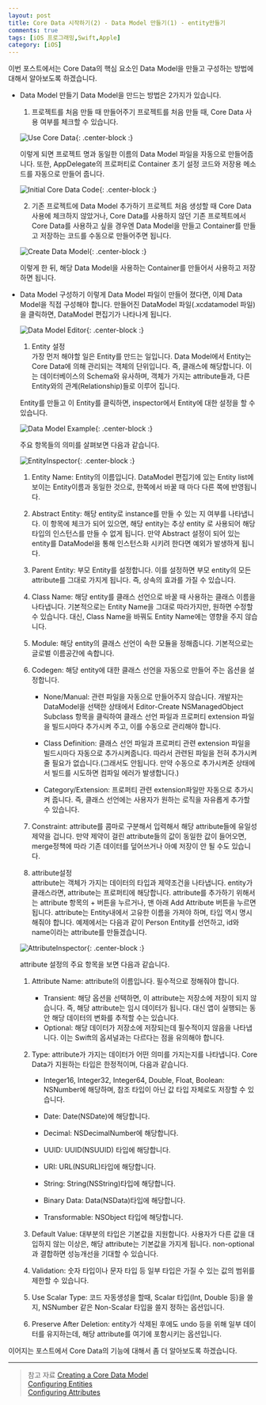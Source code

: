 ```yaml
---
layout: post
title: Core Data 시작하기(2) - Data Model 만들기(1) - entity만들기
comments: true
tags: [iOS 프로그래밍,Swift,Apple]
category: [iOS]
---  
```


이번 포스트에서는 Core Data의 핵심 요소인 Data Model을 만들고 구성하는 방법에 대해서 알아보도록 하겠습니다.  

* Data Model 만들기
  Data Model을 만드는 방법은 2가지가 있습니다.  

  1. 프로젝트를 처음 만들 때 만들어주기
    프로젝트를 처음 만들 때, Core Data 사용 여부를 체크할 수 있습니다.  

    ![Use Core Data]({{"/img/UseCoreData.png"}}){: .center-block :}  

    이렇게 되면 프로젝트 명과 동일한 이름의 Data Model 파일을 자동으로 만들어줍니다. 또한, AppDelegate의 프로퍼티로 Container 초기 설정 코드와 저장용 메소드를 자동으로 만들어 줍니다. 

    ![Initial Core Data Code]({{"/img/InitialCoreDataCode.png"}}){: .center-block :}  
  
  2. 기존 프로젝트에 Data Model 추가하기
    프로젝트 처음 생성할 때 Core Data 사용에 체크하지 않았거나, Core Data를 사용하지 않던 기존 프로젝트에서 Core Data를 사용하고 싶을 경우엔 Data Model을 만들고 Container를 만들고 저장하는 코드를 수동으로 만들어주면 됩니다.  

    ![Create Data Model]({{"/img/CreateDataModel.png"}}){: .center-block :}  

    이렇게 한 뒤, 해당 Data Model을 사용하는 Container를 만들어서 사용하고 저장하면 됩니다.

* Data Model 구성하기 
  이렇게 Data Model 파일이 만들어 졌다면, 이제 Data Model을 직접 구성해야 합니다. 만들어진 DataModel 파일(.xcdatamodel 파일)을 클릭하면, DataModel 편집기가 나타나게 됩니다.  

  ![Data Model Editor]({{"/img/DataModelEditor.png"}}){: .center-block :}  

  1. Entity 설정  
    가장 먼저 해야할 일은 Entity를 만드는 일입니다. Data Model에서 Entity는 Core Data에 의해 관리되는 객체의 단위입니다. 즉, 클래스에 해당합니다. 이는  데이터베이스의 Schema와 유사하며, 객체가 가지는 attribute들과, 다른 Entity와의 관계(Relationship)들로 이루어 집니다. 
    
    Entity를 만들고 이 Entity를 클릭하면, inspector에서 Entity에 대한 설정을 할 수 있습니다. 
    
    ![Data Model Example]({{"/img/DataModelExample.png"}}){: .center-block :}  
    
    주요 항목들의 의미를 살펴보면 다음과 같습니다.  

    ![EntityInspector]({{"/img/EntityInspector.png"}}){: .center-block :}

    1. Entity Name: Entity의 이름입니다. DataModel 편집기에 있는 Entity list에 보이는 Entity이름과 동일한 것으로, 한쪽에서 바꿀 때 마다 다른 쪽에 반영됩니다.
  
    2. Abstract Entity: 해당 entity로 instance를 만들 수 있는 지 여부를 나타냅니다. 이 항목에 체크가 되어 있으면, 해당 entity는 추상 entity 로 사용되어 해당 타입의 인스턴스를 만들 수 없게 됩니다. 만약 Abstract 설정이 되어 있는 entity를 DataModel을 통해 인스턴스화 시키려 한다면 예외가 발생하게 됩니다.
  
    3. Parent Entity: 부모 Entity를 설정합니다. 이를 설정하면 부모 entity의 모든 attribute를 그대로 가지게 됩니다. 즉, 상속의 효과를 가질 수 있습니다.
  
    4. Class Name: 해당 entity를 클래스 선언으로 바꿀 때 사용하는 클래스 이름을 나타냅니다. 기본적으로는 Entity Name을 그대로 따라가지만, 원하면 수정할 수 있습니다. 대신, Class Name을 바꿔도 Entity Name에는 영향을 주지 않습니다.
  
    5. Module: 해당 entity의 클래스 선언이 속한 모듈을 정해줍니다. 기본적으로는 글로벌 이름공간에 속합니다.
  
    6. Codegen: 해당 entity에 대한 클래스 선언을 자동으로 만들어 주는 옵션을 설정합니다. 
     
        * None/Manual: 관련 파일을 자동으로 만들어주지 않습니다. 개발자는 DataModel을 선택한 상태에서 Editor-Create NSManagedObject Subclass 항목을 클릭하여 클래스 선언 파일과 프로퍼티 extension 파일을 빌드시마다 추가시켜 주고, 이를 수동으로 관리해야 합니다.
         
        * Class Definition: 클래스 선언 파일과 프로퍼티 관련 extension 파일을 빌드시마다 자동으로 추가시켜줍니다. 따라서 관련된 파일을 전혀 추가시켜줄 필요가 없습니다.(그래서도 안됩니다. 만약 수동으로 추가시켜준 상태에서 빌드를 시도하면 컴파일 에러가 발생합니다.)
         
        * Category/Extension: 프로퍼티 관련 extension파일만 자동으로 추가시켜 줍니다. 즉, 클래스 선언에는 사용자가 원하는 로직을 자유롭게 추가할 수 있습니다.

    7. Constraint: attribute를 콤마로 구분해서 입력해서 해당 attribute들에 유일성 제약을 겁니다. 만약 제약이 걸린 attribute들의 값이 동일한 값이 들어오면, merge정책에 따라 기존 데이터를 덮어쓰거나 아예 저장이 안 될 수도 있습니다. 
    
  2. attribute설정  
    attribute는 객체가 가지는 데이터의 타입과 제약조건을 나타냅니다. entity가 클래스라면, attribute는 프로퍼티에 해당합니다. attribute를 추가하기 위해서는 attribute 항목의 + 버튼을 누르거나, 맨 아래 Add Attribute 버튼을 누르면 됩니다. attribute는 Entity내에서 고유한 이름을 가져야 하며, 타입 역시 명시해줘야 합니다. 예제에서는 다음과 같이 Person Entity를 선언하고, id와 name이라는 attribute를 만들겠습니다.  

    ![AttributeInspector]({{"/img/AttributeInspector.png"}}){: .center-block :}  

    attribute 설정의 주요 항목을 보면 다음과 같습니다.  

   1. Attribute Name: attribute의 이름입니다. 필수적으로 정해줘야 합니다. 
      * Transient: 해당 옵션을 선택하면, 이 attribute는 저장소에 저장이 되지 않습니다. 즉, 해당 attribute는 임시 데이터가 됩니다. 대신 앱이 실행되는 동안 해당 데이터의 변화를 추적할 수는 있습니다.
      * Optional: 해당 데이터가 저장소에 저장되는데 필수적이지 않음을 나타냅니다. 이는 Swift의 옵셔널과는 다르다는 점을 유의해야 합니다.
   
   2. Type: attribute가 가지는 데이터가 어떤 의미를 가지는지를 나타냅니다. Core Data가 지원하는 타입은 한정적이며, 다음과 같습니다.  
      
      * Integer16, Integer32, Integer64, Double, Float, Boolean: NSNumber에 해당하며, 참조 타입이 아닌 값 타입 자체로도 저장할 수 있습니다.
      
      * Date: Date(NSDate)에 해당합니다.
      
      * Decimal: NSDecimalNumber에 해당합니다.
      
      * UUID: UUID(NSUUID) 타입에 해당합니다.
      
      * URI: URL(NSURL)타입에 해당합니다.
      
      * String: String(NSString)타입에 해당합니다.
      
      * Binary Data: Data(NSData)타입에 해당합니다.
      
      * Transformable: NSObject 타입에 해당합니다.  
   
   3. Default Value: 대부분의 타입은 기본값을 지원합니다. 사용자가 다른 값을 대입하지 않는 이상은, 해당 attribute는 기본값을 가지게 됩니다. non-optional과 결합하면 성능개선을 기대할 수 있습니다.
   
   4. Validation: 숫자 타입이나 문자 타입 등 일부 타입은 가질 수 있는 값의 범위를 제한할 수 있습니다. 
   
   5. Use Scalar Type: 코드 자동생성을 할때, Scalar 타입(Int, Double 등)을 쓸지, NSNumber 같은 Non-Scalar 타입을 쓸지 정하는 옵션입니다.
   
   6. Preserve After Deletion: entity가 삭제된 후에도 undo 등을 위해 일부 데이터를 유지하는데, 해당 attribute를 여기에 포함시키는 옵션입니다.  
  
이어지는 포스트에서 Core Data의 기능에 대해서 좀 더 알아보도록 하겠습니다.

---  

> 참고 자료
> [Creating a Core Data Model](https://developer.apple.com/documentation/coredata/creating_a_core_data_model)  
> [Configuring Entities](https://developer.apple.com/documentation/coredata/modeling_data/configuring_entities)  
> [Configuring Attributes](https://developer.apple.com/documentation/coredata/modeling_data/configuring_attributes)  